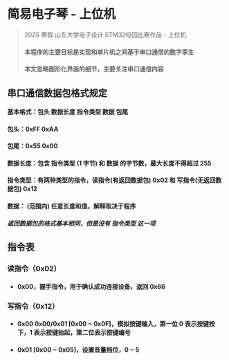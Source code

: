 # 简易电子琴 - 上位机
>  2025 寒假 山东大学电子设计 STM32校园比赛作品 - 上位机
>
> #### 本程序的主要目标是实现和单片机之间基于串口通信的数字孪生
>
> #### 本文忽略图形化界面的细节，主要关注串口通信内容



## 串口通信数据包格式规定

#### 基本格式：包头 数据长度 指令类型 数据 包尾

#### 包头：0xFF 0xAA

#### 包尾：0x55 0x00

#### 数据长度：包含 指令类型 (1 字节) 和 数据 的字节数，最大长度不得超过 255

#### 指令类型：有两种类型的指令，读指令(有返回数据包) 0x02 和 写指令(无返回数据包) 0x12

#### 数据： (范围内) 任意长度和值，解释取决于程序

#### *返回数据包的格式基本相同，但是没有 指令类型 这一项*



## 指令表

### 读指令（0x02）

- #### 0x00，握手指令，用于确认成功连接设备，返回 0x66

  



### 写指令（0x12）

- #### 0x00 0x00/0x01 [0x00 ~ 0x0F]，模拟按键输入，第一位 0 表示按键按下，1 表示按键抬起，第二位表示按键编号

- #### 0x01 [0x00 ~ 0x05]，设置音量档位，0 ~ 5

